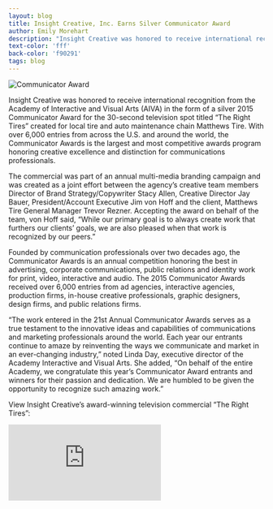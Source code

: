```yaml
---
layout: blog
title: Insight Creative, Inc. Earns Silver Communicator Award
author: Emily Morehart
description: "Insight Creative was honored to receive international recognition from the Academy of Interactive and Visual Arts (AIVA) in the form of a silver 2015 Communicator Award."
text-color: 'fff'
back-color: 'f90291'
tags: blog
---
```

![Communicator Award](/img/blog/Insight-Creative-Inc-Earns-Silver-Communicator-Award.jpg)

Insight Creative was honored to receive international recognition from the Academy of Interactive and Visual Arts (AIVA) in the form of a silver 2015 Communicator Award for the 30-second television spot titled “The Right Tires” created for local tire and auto maintenance chain Matthews Tire. With over 6,000 entries from across the U.S. and around the world, the Communicator Awards is the largest and most competitive awards program honoring creative excellence and distinction for communications professionals.

The commercial was part of an annual multi-media branding campaign and was created as a joint effort between the agency’s creative team members Director of Brand Strategy/Copywriter Stacy Allen, Creative Director Jay Bauer, President/Account Executive Jim von Hoff and the client, Matthews Tire General Manager Trevor Rezner. Accepting the award on behalf of the team, von Hoff said, “While our primary goal is to always create work that furthers our clients’ goals, we are also pleased when that work is recognized by our peers.”

Founded by communication professionals over two decades ago, the Communicator Awards is an annual competition honoring the best in advertising, corporate communications, public relations and identity work for print, video, interactive and audio. The 2015 Communicator Awards received over 6,000 entries from ad agencies, interactive agencies, production firms, in-house creative professionals, graphic designers, design firms, and public relations firms.

“The work entered in the 21st Annual Communicator Awards serves as a true testament to the innovative ideas and capabilities of communications and marketing professionals around the world. Each year our entrants continue to amaze by reinventing the ways we communicate and market in an ever-changing industry,” noted Linda Day, executive director of the Academy Interactive and Visual Arts. She added, “On behalf of the entire Academy, we congratulate this year’s Communicator Award entrants and winners for their passion and dedication. We are humbled to be given the opportunity to recognize such amazing work.”

View Insight Creative’s award-winning television commercial “The Right Tires”:

<iframe src="https://www.youtube.com/embed/FZgdQvtaN_c?rel=0" frameborder="0" allowfullscreen></iframe>
